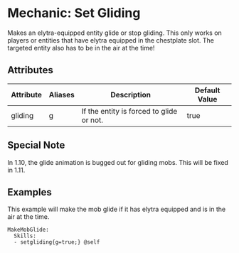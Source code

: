 Mechanic: Set Gliding
=====================

Makes an elytra-equipped entity glide or stop gliding. This only works
on players or entities that have elytra equipped in the chestplate slot.
The targeted entity also has to be in the air at the time!

Attributes
----------

| Attribute | Aliases | Description                              | Default Value |
|-----------|---------|------------------------------------------|---------------|
| gliding   | g       | If the entity is forced to glide or not. | true          |

  

Special Note
------------

In 1.10, the glide animation is bugged out for gliding mobs. This will
be fixed in 1.11.

Examples
--------

This example will make the mob glide if it has elytra equipped and is in
the air at the time.

    MakeMobGlide:
      Skills:
      - setgliding{g=true;} @self
